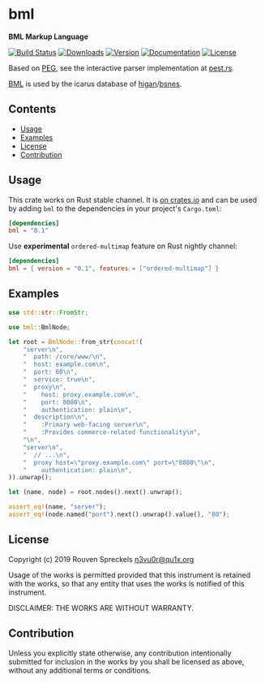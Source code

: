 # bml

**BML Markup Language**

[![Build Status][]](https://travis-ci.org/qu1x/bml)
[![Downloads][]](https://crates.io/crates/bml)
[![Version][]](https://crates.io/crates/bml)
[![Documentation][]](https://docs.rs/bml)
[![License][]](https://opensource.org/licenses/Fair)

[Build Status]: https://travis-ci.org/qu1x/bml.svg
[Downloads]: https://img.shields.io/crates/d/bml.svg
[Version]: https://img.shields.io/crates/v/bml.svg
[Documentation]: https://docs.rs/bml/badge.svg
[License]: https://img.shields.io/crates/l/bml.svg

Based on [PEG], see the interactive parser implementation at [pest.rs].

[BML] is used by the icarus database of [higan]/[bsnes].

[BML]: https://news.ycombinator.com/item?id=8645591
[PEG]: https://en.wikipedia.org/wiki/Parsing_expression_grammar
[pest.rs]: https://pest.rs/?bin=ov6wy#editor
[higan]: https://byuu.org/emulation/higan/
[bsnes]: https://byuu.org/emulation/bsnes/

## Contents

  * [Usage](#usage)
  * [Examples](#examples)
  * [License](#license)
  * [Contribution](#contribution)

## Usage

This crate works on Rust stable channel. It is
[on crates.io](https://crates.io/crates/bml) and can be used by adding
`bml` to the dependencies in your project's `Cargo.toml`:

```toml
[dependencies]
bml = "0.1"
```

Use **experimental** `ordered-multimap` feature on Rust nightly channel:

```toml
[dependencies]
bml = { version = "0.1", features = ["ordered-multimap"] }
```

## Examples

```rust
use std::str::FromStr;

use bml::BmlNode;

let root = BmlNode::from_str(concat!(
	"server\n",
	"  path: /core/www/\n",
	"  host: example.com\n",
	"  port: 80\n",
	"  service: true\n",
	"  proxy\n",
	"    host: proxy.example.com\n",
	"    port: 8080\n",
	"    authentication: plain\n",
	"  description\n",
	"    :Primary web-facing server\n",
	"    :Provides commerce-related functionality\n",
	"\n",
	"server\n",
	"  // ...\n",
	"  proxy host=\"proxy.example.com\" port=\"8080\"\n",
	"    authentication: plain\n",
)).unwrap();

let (name, node) = root.nodes().next().unwrap();

assert_eq!(name, "server");
assert_eq!(node.named("port").next().unwrap().value(), "80");
```

## License

Copyright (c) 2019 Rouven Spreckels <n3vu0r@qu1x.org>

Usage of the works is permitted provided that
this instrument is retained with the works, so that
any entity that uses the works is notified of this instrument.

DISCLAIMER: THE WORKS ARE WITHOUT WARRANTY.

## Contribution

Unless you explicitly state otherwise, any contribution intentionally submitted
for inclusion in the works by you shall be licensed as above, without any
additional terms or conditions.
